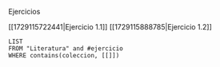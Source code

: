 Ejercicios

[[1729115722441|Ejercicio 1.1]]
[[1729115888785|Ejercicio 1.2]]

```dataview
LIST
FROM "Literatura" and #ejercicio 
WHERE contains(coleccion, [[]])